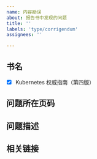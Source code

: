 ```yaml
---
name: 内容勘误
about: 报告书中发现的问题
title: ''
labels: 'type/corrigendum'
assignees: ''

---
```


## 书名

- [x] Kubernetes 权威指南（第四版）

## 问题所在页码

## 问题描述

## 相关链接